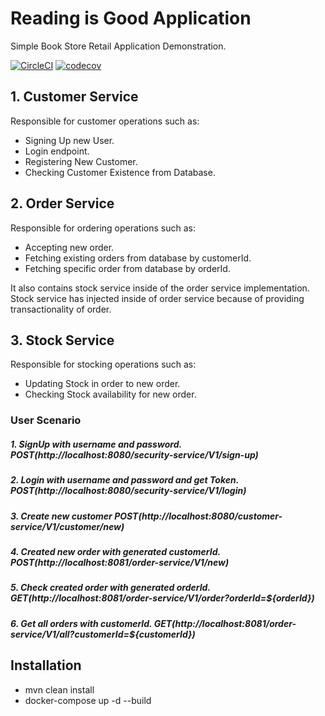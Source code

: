 # Reading is Good Application

Simple Book Store Retail Application Demonstration.

[![CircleCI](https://circleci.com/gh/haluktiras/reading-is-good-microservice.svg?style=svg)](https://app.circleci.com/pipelines/github/haluktiras/reading-is-good-microservice)
[![codecov](https://codecov.io/gh/haluktiras/reading-is-good-microservice/branch/master/graph/badge.svg?token=NTRBKLULTF)](https://codecov.io/gh/haluktiras/reading-is-good-microservice)

## 1. Customer Service

Responsible for customer operations such as:

- Signing Up new User.
- Login endpoint.
- Registering New Customer.
- Checking Customer Existence from Database.

## 2. Order Service

Responsible for ordering operations such as:

- Accepting new order.
- Fetching existing orders from database by customerId.
- Fetching specific order from database by orderId.

It also contains stock service inside of the order service implementation.
Stock service has injected inside of order service because of providing transactionality of order.

## 3. Stock Service

Responsible for stocking operations such as:

- Updating Stock in order to new order.
- Checking Stock availability for new order.

### User Scenario

##### 1. SignUp with username and password. POST(http://localhost:8080/security-service/V1/sign-up)
##### 2. Login with username and password and get Token. POST(http://localhost:8080/security-service/V1/login)
##### 3. Create new customer POST(http://localhost:8080/customer-service/V1/customer/new)
##### 4. Created new order with generated customerId. POST(http://localhost:8081/order-service/V1/new)
##### 5. Check created order with generated orderId. GET(http://localhost:8081/order-service/V1/order?orderId=${orderId})
##### 6. Get all orders with customerId. GET(http://localhost:8081/order-service/V1/all?customerId=${customerId})


## Installation

* mvn clean install  
* docker-compose up -d --build 
